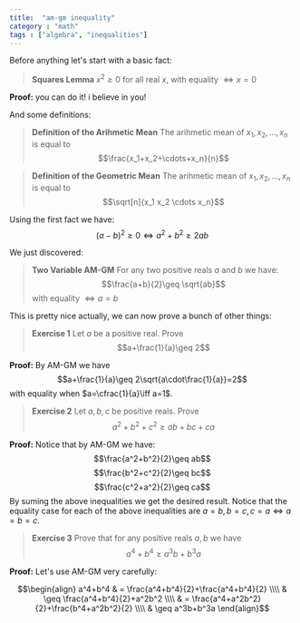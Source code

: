 ```yaml
---
title:  "am-gm inequality"
category : "math"
tags : ["algebra", "inequalities"]
---
```


Before anything let's start with a basic fact:

>**Squares Lemma**
>$x^2\geq0$ for all real $x$, with equality $\iff x=0$

**Proof:** you can do it! i believe in you!

And some definitions:

> **Definition of the Arihmetic Mean**
> The arihmetic mean of $x_1,x_2,\dots,x_n$ is equal to $$\frac{x_1+x_2+\cdots+x_n}{n}$$


> **Definition of the Geometric Mean**
> The arihmetic mean of $x_1,x_2,\dots,x_n$ is equal to $$\sqrt[n]{x_1 x_2 \cdots x_n}$$

Using the first fact we have:
$$(a-b)^2\geq 0 \iff a^2+b^2\geq 2ab$$

We just discovered:
> **Two Variable AM-GM**
> For any two positive reals $a$ and $b$ we have: $$\frac{a+b}{2}\geq \sqrt{ab}$$
> with equality $\iff a=b$

This is pretty nice actually, we can now prove a bunch of other things:
> **Exercise 1** Let $a$ be a positive real. Prove $$a+\frac{1}{a}\geq 2$$

**Proof:** By AM-GM we have $$a+\frac{1}{a}\geq 2\sqrt{a\cdot\frac{1}{a}}=2$$ with equality when $a=\cfrac{1}{a}\iff a=1$.

> **Exercise 2** Let $a,b,c$ be positive reals. Prove $$a^2+b^2+c^2 \geq ab+bc+ca$$
 
**Proof:** Notice that by AM-GM we have:
$$\frac{a^2+b^2}{2}\geq ab$$
$$\frac{b^2+c^2}{2}\geq bc$$
$$\frac{c^2+a^2}{2}\geq ca$$
By suming the above inequalities we get the desired result. Notice that the equality case for each of the above inequalities are $a=b, b=c, c=a \iff a=b=c$.

> **Exercise 3** Prove that for any positive reals $a,b$ we have $$a^4+b^4\geq a^3b+b^3a$$

**Proof:** Let's use AM-GM very carefully:

$$\begin{align}
a^4+b^4 & = \frac{a^4+b^4}{2}+\frac{a^4+b^4}{2} \\\\
& \geq \frac{a^4+b^4}{2}+a^2b^2 \\\\
& = \frac{a^4+a^2b^2}{2}+\frac{b^4+a^2b^2}{2} \\\\
& \geq a^3b+b^3a
\end{align}$$
